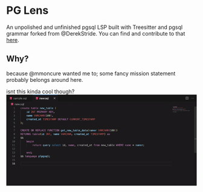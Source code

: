 # PG Lens

An unpolished and unfinished pgsql LSP built with Treesitter and pgsql grammar forked from @DerekStride. You can find and contribute to that [here](https://github.com/maximjov/tree-sitter-sql).
## Why?

because @mmoncure wanted me to; some fancy mission statement probably belongs around here.

isnt this kinda cool though?\
![Demo video](demo.gif)